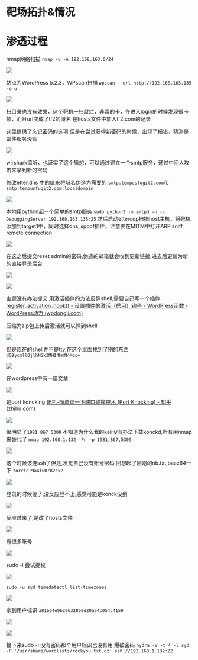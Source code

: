 # 靶场拓扑&情况


# 渗透过程

nmap网络扫描
`nmap -v -A 192.168.163.0/24`

![](attachments/Pasted%20image%2020230304092401.png)

站点为WordPress 5.2.3，WPscan扫描
`wpscan --url http://192.168.163.135 -e u `

![](attachments/Pasted%20image%2020230304095111.png)

扫目录也没有效果，这个靶机一扫就烂，非常的卡，在进入login的时候发现很卡顿，而且url变成了tf2的域名
在hosts文件中加入tf2.com的记录

这里提供了忘记密码的选项
但是在尝试获得新密码的时候，出现了报错，猜测是邮件服务没有

![](attachments/Pasted%20image%2020230304103734.png)

wirshark监听，也证实了这个猜想，可以通过建立一个smtp服务，通过中间人攻击来拿到新的密码

修改etter.dns 中的值来将域名伪造为需要的 `smtp.tempusfugit2.com`和 `smtp.tempusfugit2.com.localdomain`

![](attachments/Pasted%20image%2020230304111035.png)

本地用python起一个简单的smtp服务
`sudo python3 -m smtpd -n -c DebuggingServer 192.168.163.135:25`
然后启动ettercup扫描host主机，将靶机添加到target1中，同时选择dns_spoof插件，注意要在MITM中打开ARP sniff remote connection

![](attachments/Pasted%20image%2020230304111546.png)

在这之后提交reset admin的密码,伪造的邮箱就会收到更新链接,进去后更新为新的直接登录后台

![](attachments/Pasted%20image%2020230304144148.png)

![](attachments/Pasted%20image%2020230304144413.png)

主题没有办法提交,用激活插件的方法反弹shell,需要自己写一个插件
[register_activation_hook() - 设置插件的激活（启用）钩子 - WordPress函数 - WordPress动力 (wpdongli.com)](https://www.wpdongli.com/reference/functions/register_activation_hook/)

压缩为zip包上传后激活就可以弹到shell

![](attachments/Pasted%20image%2020230304151542.png)

但是现在的shell并不是tty,在这个里面找到了别的东西`dG9ycmllOjlhNGx3MHI4MmN4Mgo=`

![](attachments/Pasted%20image%2020230304151838.png)

在wordpress中有一篇文章

![](attachments/Pasted%20image%2020230304151955.png)

是port koncking
[靶机-简单谈一下端口碰撞技术 (Port Knocking) - 知乎 (zhihu.com)](https://zhuanlan.zhihu.com/p/210177505)

![](attachments/Pasted%20image%2020230304152256.png)

很明显了`1981 867 5309`
不知道为什么我的kali没有办法下载konckd,所有用nmap来替代了
`nmap 192.168.1.132 -Pn -p 1981,867,5309`

![](attachments/Pasted%20image%2020230304152901.png)

这个时候该连ssh了但是,发觉自己没有账号密码,回想起了刚刚的nb.txt,base64一下
`torrie:9a4lw0r82cx2`

![](attachments/Pasted%20image%2020230304153209.png)


登录的时候傻了,没反应登不上,感觉可能是konck没到

![](attachments/Pasted%20image%2020230304154012.png)

反应过来了,是改了hosts文件

![](attachments/Pasted%20image%2020230304170942.png)

有很多账号

![](attachments/Pasted%20image%2020230304171047.png)

sudo -l 尝试提权

![](attachments/Pasted%20image%2020230304171422.png)

`sudo -u syd timedatectl list-timezones`

![](attachments/Pasted%20image%2020230304172009.png)

拿到用户标识 `a81be4e9b20632860d20a64c054c4150`

![](attachments/Pasted%20image%2020230304172103.png)


![](attachments/Pasted%20image%2020230304172511.png)

接下来sudo -l 没有密码那个用户标识也没有用
爆破密码
`hydra -V -t 4 -l syd -P '/usr/share/wordlists/rockyou.txt.gz' ssh://192.168.1.132:22`



